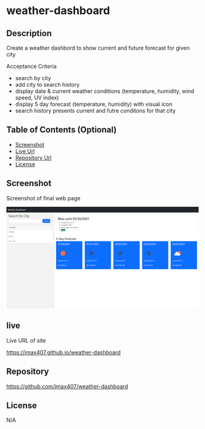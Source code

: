 # weather-dashboard

## Description 

Create a weather dashbord to show current and future forecast for given city

Acceptance Criteria
* search by city
* add city to search history
* display date & current weather conditions (temperature, humidity, wind speed, UV index)
* display 5 day forecast (temperature, humidity) with visual icon
* search history presents current and futre conditons for that city



## Table of Contents (Optional)

* [Screenshot](#Screenshot)
* [Live Url](#live)
* [Repository Url](#repositiory)
* [License](#license)


## Screenshot 

Screenshot of final web page

![Weather Dashboard](screenshot.png)


## live

Live URL of site

https://jmax407.github.io/weather-dashboard


## Repository

https://github.com/jmax407/weather-dashboard

## License

N/A